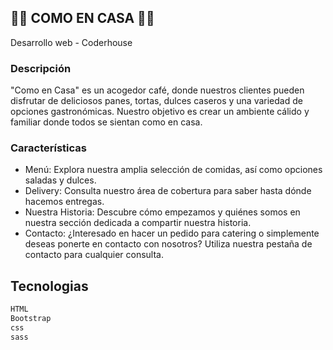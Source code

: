 ## 👩‍🍳 COMO EN CASA 👩‍🍳 

Desarrollo web - Coderhouse

### Descripción
"Como en Casa" es un acogedor café, donde nuestros clientes pueden disfrutar de deliciosos panes, tortas, dulces caseros y una variedad de opciones gastronómicas. Nuestro objetivo es crear un ambiente cálido y familiar donde todos se sientan como en casa.

### Características
- Menú: Explora nuestra amplia selección de comidas, así como opciones saladas y dulces.
- Delivery: Consulta nuestro área de cobertura para saber hasta dónde hacemos entregas.
- Nuestra Historia: Descubre cómo empezamos y quiénes somos en nuestra sección dedicada a compartir nuestra historia.
- Contacto: ¿Interesado en hacer un pedido para catering o simplemente deseas ponerte en contacto con nosotros? Utiliza nuestra pestaña de contacto para cualquier consulta.

## Tecnologias
```sh
HTML
Bootstrap
css
sass
```